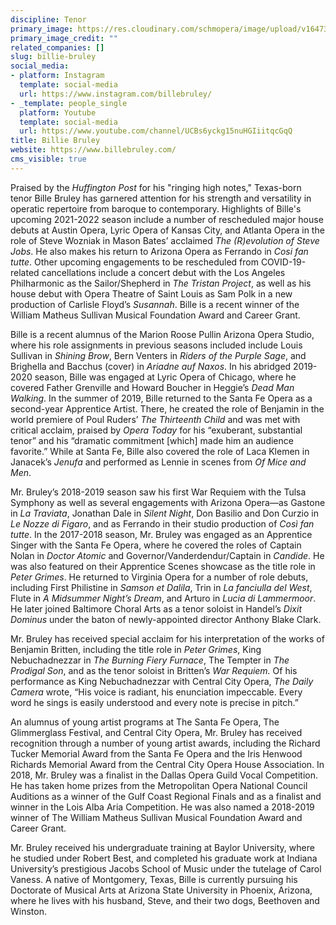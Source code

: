 ```yaml
---
discipline: Tenor
primary_image: https://res.cloudinary.com/schmopera/image/upload/v1647395143/media/2022/03/BillieBruley_u0w6rz.jpg
primary_image_credit: ""
related_companies: []
slug: billie-bruley
social_media:
- platform: Instagram
  template: social-media
  url: https://www.instagram.com/billebruley/
- _template: people_single
  platform: Youtube
  template: social-media
  url: https://www.youtube.com/channel/UCBs6yckg15nuHGIiitqcGqQ
title: Billie Bruley
website: https://www.billebruley.com/
cms_visible: true
---
```

Praised by the _Huffington Post_ for his "ringing high notes," Texas-born tenor Bille Bruley has garnered attention for his strength and versatility in operatic repertoire from baroque to contemporary. Highlights of Bille's upcoming 2021-2022 season include a number of rescheduled major house debuts at Austin Opera, Lyric Opera of Kansas City, and Atlanta Opera in the role of Steve Wozniak in Mason Bates’ acclaimed _The (R)evolution of Steve Jobs_. He also makes his return to Arizona Opera as Ferrando in _Cosi fan tutte_. Other upcoming engagements to be rescheduled from COVID-19-related cancellations include a concert debut with the Los Angeles Philharmonic as the Sailor/Shepherd in _The Tristan Project_, as well as his house debut with Opera Theatre of Saint Louis as Sam Polk in a new production of Carlisle Floyd’s _Susannah_. Bille is a recent winner of the William Matheus Sullivan Musical Foundation Award and Career Grant.

Bille is a recent alumnus of the Marion Roose Pullin Arizona Opera Studio, where his role assignments in previous seasons included include Louis Sullivan in _Shining Brow_, Bern Venters in _Riders of the Purple Sage_, and Brighella and Bacchus (cover) in _Ariadne auf Naxos_. In his abridged 2019-2020 season, Bille was engaged at Lyric Opera of Chicago, where he covered Father Grenville and Howard Boucher in Heggie’s _Dead Man Walking_. In the summer of 2019, Bille returned to the Santa Fe Opera as a second-year Apprentice Artist. There, he created the role of Benjamin in the world premiere of Poul Ruders’ _The Thirteenth Child_ and was met with critical acclaim, praised by _Opera Today_ for his “exuberant, substantial tenor” and his “dramatic commitment \[which\] made him an audience favorite.” While at Santa Fe, Bille also covered the role of Laca Klemen in Janacek’s _Jenufa_ and performed as Lennie in scenes from _Of Mice and Men_.

Mr. Bruley’s 2018-2019 season saw his first War Requiem with the Tulsa Symphony as well as several engagements with Arizona Opera—as Gastone in _La Traviata_, Jonathan Dale in _Silent Night_, Don Basilio and Don Curzio in _Le Nozze di Figaro_, and as Ferrando in their studio production of _Così fan tutte_. In the 2017-2018 season, Mr. Bruley was engaged as an Apprentice Singer with the Santa Fe Opera, where he covered the roles of Captain Nolan in _Doctor Atomic_ and Governor/Vanderdendur/Captain in _Candide_. He was also featured on their Apprentice Scenes showcase as the title role in _Peter Grimes_. He returned to Virginia Opera for a number of role debuts, including First Philistine in _Samson et Dalila_, Trin in _La fanciulla del West_, Flute in _A Midsummer Night’s Dream_, and Arturo in _Lucia di Lammermoor_. He later joined Baltimore Choral Arts as a tenor soloist in Handel’s _Dixit Dominus_ under the baton of newly-appointed director Anthony Blake Clark.

Mr. Bruley has received special acclaim for his interpretation of the works of Benjamin Britten, including the title role in _Peter Grimes_, King Nebuchadnezzar in _The Burning Fiery Furnace_, The Tempter in _The Prodigal Son_, and as the tenor soloist in Britten’s _War Requiem._ Of his performance as King Nebuchadnezzar with Central City Opera, _The Daily Camera_ wrote, “His voice is radiant, his enunciation impeccable. Every word he sings is easily understood and every note is precise in pitch.”

An alumnus of young artist programs at The Santa Fe Opera, The Glimmerglass Festival, and Central City Opera, Mr. Bruley has received recognition through a number of young artist awards, including the Richard Tucker Memorial Award from the Santa Fe Opera and the Iris Henwood Richards Memorial Award from the Central City Opera House Association. In 2018, Mr. Bruley was a finalist in the Dallas Opera Guild Vocal Competition. He has taken home prizes from the Metropolitan Opera National Council Auditions as a winner of the Gulf Coast Regional Finals and as a finalist and winner in the Lois Alba Aria Competition. He was also named a 2018-2019 winner of The William Matheus Sullivan Musical Foundation Award and Career Grant.

Mr. Bruley received his undergraduate training at Baylor University, where he studied under Robert Best, and completed his graduate work at Indiana University’s prestigious Jacobs School of Music under the tutelage of Carol Vaness. A native of Montgomery, Texas, Bille is currently pursuing his Doctorate of Musical Arts at Arizona State University in Phoenix, Arizona, where he lives with his husband, Steve, and their two dogs, Beethoven and Winston.